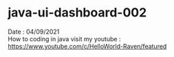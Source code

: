 # java-ui-dashboard-002
Date : 04/09/2021<br/>
How to coding in java
visit my youtube : https://www.youtube.com/c/HelloWorld-Raven/featured
<br/><br/>

